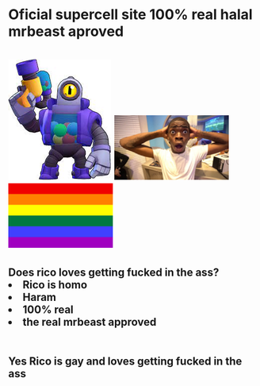 <!doctype html>
<html>
<body>
       <head>
             <meta charset="utf-10"/>
             <title><strong> IS RICO GAY???!!! </strong></title>
       </head>
              <body>
                     <h1> Oficial supercell site 100% real halal mrbeast aproved <h1/>
                     <img src = "rico.jpeg">
                     <img src = "WHAR.jpg" height="130" widht="130">
                     <img src = "lgbt.png" height="130" widht="130">
                     <h2> Does rico loves getting fucked in the ass?
                     <li> Rico is homo </li>
                     <li> Haram </li>
                     <li> 100% real </li>
                     <li> the real mrbeast approved </li><br>
                     <h2> Yes Rico is gay and loves getting fucked in the ass </h2>
</html>
